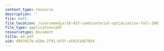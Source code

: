 ```yaml
---
content_type: resource
description: ''
file: null
file_location: /coursemedia/18-433-combinatorial-optimization-fall-2003/d987017bd1bb2791bf5faf8251457054_a4.pdf
file_type: application/pdf
resourcetype: Document
title: a4.pdf
uid: d987017b-d1bb-2791-bf5f-af8251457054
---
```

